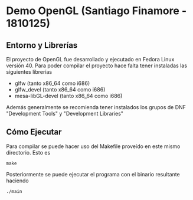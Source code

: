 # Demo OpenGL (Santiago Finamore - 1810125)

## Entorno y Librerías

El proyecto de OpenGL fue desarrollado y ejecutado en Fedora Linux versión 40. Para poder compilar el proyecto hace falta tener instaladas las siguientes librerías

* glfw (tanto x86_64 como i686)
* glfw_devel (tanto x86_64 como i686)
* mesa-libGL-devel (tanto x86_64 como i686)

Además generalmente se recomienda tener instalados los grupos de DNF "Development Tools" y "Development Libraries"

## Cómo Ejecutar

Para compilar se puede hacer uso del Makefile proveído en este mismo directorio. Esto es 

```
make
```

Posteriormente se puede ejecutar el programa con el binario resultante haciendo 

```
./main
```